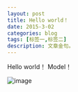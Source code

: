 ```yaml
---
layout: post
title: Hello world！
date: 2015-3-02
categories: blog
tags: [标签一,标签二]
description: 文章金句。
---
```


  Hello world！
  Model！

![image](http://m.qpic.cn/psc?/V135XaCY3kkVeE/aIVDIYaAx0X6vw*x2QDgv7mbLdnX4r837AFsBrVEbxL24tGBkpcw4P6.rddxaTs9speBODbK7wYKL2g3WwkvntQjgRtFmsdgzBOorGTijaw!/b&bo=SQJYAgAAAAARFzE!&rf=viewer_4&t=5)












